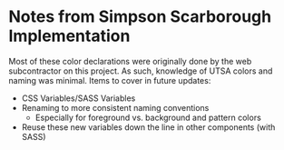 # Notes from Simpson Scarborough Implementation

Most of these color declarations were originally done by the web subcontractor on this project.  As such, knowledge of UTSA colors and naming was minimal.  Items to cover in future updates:

- CSS Variables/SASS Variables
- Renaming to more consistent naming conventions
    - Especially for foreground vs. background and pattern colors
- Reuse these new variables down the line in other components (with SASS)

